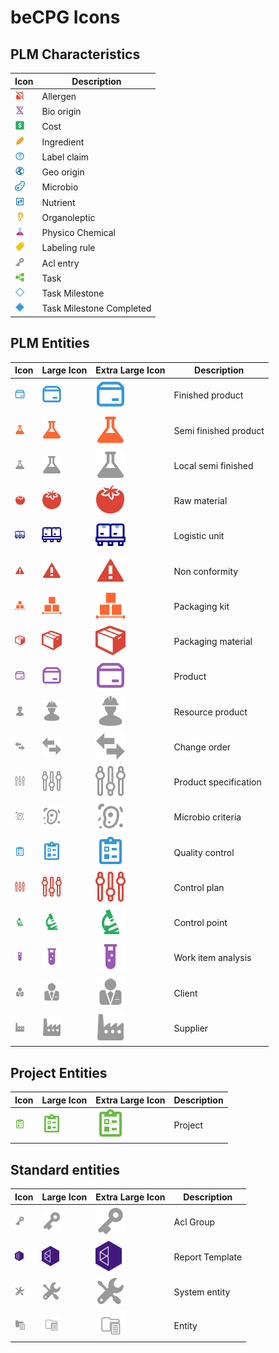 # beCPG Icons

## PLM Characteristics
| Icon | Description |
| ---- | ----------- |
| ![](../becpg-plm/becpg-plm-share/src/main/assembly/web/components/images/filetypes/generic-allergen-16.png)  |  Allergen | 
| ![](../becpg-plm/becpg-plm-share/src/main/assembly/web/components/images/filetypes/generic-bioOrigin-16.png)  |  Bio origin | 
| ![](../becpg-plm/becpg-plm-share/src/main/assembly/web/components/images/filetypes/generic-cost-16.png) |  Cost | 
| ![](../becpg-plm/becpg-plm-share/src/main/assembly/web/components/images/filetypes/generic-ing-16.png) |  Ingredient | 
| ![](../becpg-plm/becpg-plm-share/src/main/assembly/web/components/images/filetypes/generic-labelClaim-16.png) |  Label claim | 
| ![](../becpg-plm/becpg-plm-share/src/main/assembly/web/components/images/filetypes/generic-geoOrigin-16.png) |  Geo origin | 
| ![](../becpg-plm/becpg-plm-share/src/main/assembly/web/components/images/filetypes/generic-microbio-16.png) |  Microbio | 
| ![](../becpg-plm/becpg-plm-share/src/main/assembly/web/components/images/filetypes/generic-nut-16.png) |  Nutrient | 
| ![](../becpg-plm/becpg-plm-share/src/main/assembly/web/components/images/filetypes/generic-organo-16.png) |  Organoleptic | 
| ![](../becpg-plm/becpg-plm-share/src/main/assembly/web/components/images/filetypes/generic-physicoChem-16.png) |  Physico Chemical | 
| ![](../becpg-plm/becpg-plm-share/src/main/assembly/web/components/images/filetypes/generic-labelingRuleList-16.png) |  Labeling rule | 
| ![](../becpg-share/src/main/assembly/web/components/images/filetypes/generic-aclEntry-16.png) |  Acl entry | 
| ![](../becpg-project/becpg-project-share/src/main/assembly/web/components/images/filetypes/generic-task-16.png) |  Task | 
| ![](../becpg-project/becpg-project-share/src/main/assembly/web/components/images/filetypes/generic-task-milestone-16.png) |  Task Milestone | 
| ![](../becpg-project/becpg-project-share/src/main/assembly/web/components/images/filetypes/generic-task-milestone-completed-16.png) |  Task Milestone Completed | 

## PLM Entities

| Icon | Large Icon | Extra Large Icon | Description |
| ---- | ---------- | ---------------- | ----------- |
| ![](../becpg-plm/becpg-plm-share/src/main/assembly/web/components/images/filetypes/generic-finishedProduct-16.png) | ![](../becpg-plm/becpg-plm-share/src/main/assembly/web/components/images/filetypes/generic-finishedProduct-32.png) | ![](../becpg-plm/becpg-plm-share/src/main/assembly/web/components/images/filetypes/generic-finishedProduct-48.png) |  Finished product | 
| ![](../becpg-plm/becpg-plm-share/src/main/assembly/web/components/images/filetypes/generic-semiFinishedProduct-16.png) | ![](../becpg-plm/becpg-plm-share/src/main/assembly/web/components/images/filetypes/generic-semiFinishedProduct-32.png) | ![](../becpg-plm/becpg-plm-share/src/main/assembly/web/components/images/filetypes/generic-semiFinishedProduct-48.png) |  Semi finished product | 
| ![](../becpg-plm/becpg-plm-share/src/main/assembly/web/components/images/filetypes/generic-localSemiFinishedProduct-16.png) | ![](../becpg-plm/becpg-plm-share/src/main/assembly/web/components/images/filetypes/generic-localSemiFinishedProduct-32.png) | ![](../becpg-plm/becpg-plm-share/src/main/assembly/web/components/images/filetypes/generic-localSemiFinishedProduct-48.png) |  Local semi finished | 
| ![](../becpg-plm/becpg-plm-share/src/main/assembly/web/components/images/filetypes/generic-rawMaterial-16.png) | ![](../becpg-plm/becpg-plm-share/src/main/assembly/web/components/images/filetypes/generic-rawMaterial-32.png) | ![](../becpg-plm/becpg-plm-share/src/main/assembly/web/components/images/filetypes/generic-rawMaterial-48.png) |  Raw material | 
| ![](../becpg-plm/becpg-plm-share/src/main/assembly/web/components/images/filetypes/generic-logisticUnit-16.png) | ![](../becpg-plm/becpg-plm-share/src/main/assembly/web/components/images/filetypes/generic-logisticUnit-32.png) | ![](../becpg-plm/becpg-plm-share/src/main/assembly/web/components/images/filetypes/generic-logisticUnit-48.png) |  Logistic unit | 
| ![](../becpg-plm/becpg-plm-share/src/main/assembly/web/components/images/filetypes/generic-nc-16.png) | ![](../becpg-plm/becpg-plm-share/src/main/assembly/web/components/images/filetypes/generic-nc-32.png) | ![](../becpg-plm/becpg-plm-share/src/main/assembly/web/components/images/filetypes/generic-nc-48.png) |  Non conformity | 
| ![](../becpg-plm/becpg-plm-share/src/main/assembly/web/components/images/filetypes/generic-packagingKit-16.png) | ![](../becpg-plm/becpg-plm-share/src/main/assembly/web/components/images/filetypes/generic-packagingKit-32.png) | ![](../becpg-plm/becpg-plm-share/src/main/assembly/web/components/images/filetypes/generic-packagingKit-48.png) |  Packaging kit | 
| ![](../becpg-plm/becpg-plm-share/src/main/assembly/web/components/images/filetypes/generic-packagingMaterial-16.png) | ![](../becpg-plm/becpg-plm-share/src/main/assembly/web/components/images/filetypes/generic-packagingMaterial-32.png) | ![](../becpg-plm/becpg-plm-share/src/main/assembly/web/components/images/filetypes/generic-packagingMaterial-48.png) |  Packaging material | 
| ![](../becpg-plm/becpg-plm-share/src/main/assembly/web/components/images/filetypes/generic-product-16.png) | ![](../becpg-plm/becpg-plm-share/src/main/assembly/web/components/images/filetypes/generic-product-32.png) | ![](../becpg-plm/becpg-plm-share/src/main/assembly/web/components/images/filetypes/generic-product-48.png) |  Product | 
| ![](../becpg-plm/becpg-plm-share/src/main/assembly/web/components/images/filetypes/generic-resourceProduct-16.png) | ![](../becpg-plm/becpg-plm-share/src/main/assembly/web/components/images/filetypes/generic-resourceProduct-32.png) | ![](../becpg-plm/becpg-plm-share/src/main/assembly/web/components/images/filetypes/generic-resourceProduct-48.png) |  Resource product | 
| ![](../becpg-plm/becpg-plm-share/src/main/assembly/web/components/images/filetypes/generic-changeOrder-16.png) | ![](../becpg-plm/becpg-plm-share/src/main/assembly/web/components/images/filetypes/generic-changeOrder-32.png) | ![](../becpg-plm/becpg-plm-share/src/main/assembly/web/components/images/filetypes/generic-changeOrder-48.png) |  Change order | 
| ![](../becpg-plm/becpg-plm-share/src/main/assembly/web/components/images/filetypes/generic-productSpecification-16.png) | ![](../becpg-plm/becpg-plm-share/src/main/assembly/web/components/images/filetypes/generic-productSpecification-32.png) | ![](../becpg-plm/becpg-plm-share/src/main/assembly/web/components/images/filetypes/generic-productSpecification-48.png) |  Product specification | 
| ![](../becpg-plm/becpg-plm-share/src/main/assembly/web/components/images/filetypes/generic-productMicrobioCriteria-16.png) | ![](../becpg-plm/becpg-plm-share/src/main/assembly/web/components/images/filetypes/generic-productMicrobioCriteria-32.png) | ![](../becpg-plm/becpg-plm-share/src/main/assembly/web/components/images/filetypes/generic-productMicrobioCriteria-48.png) |  Microbio criteria | 
| ![](../becpg-plm/becpg-plm-share/src/main/assembly/web/components/images/filetypes/generic-qualityControl-16.png) | ![](../becpg-plm/becpg-plm-share/src/main/assembly/web/components/images/filetypes/generic-qualityControl-32.png) | ![](../becpg-plm/becpg-plm-share/src/main/assembly/web/components/images/filetypes/generic-qualityControl-48.png) |  Quality control | 
| ![](../becpg-plm/becpg-plm-share/src/main/assembly/web/components/images/filetypes/generic-controlPlan-16.png) | ![](../becpg-plm/becpg-plm-share/src/main/assembly/web/components/images/filetypes/generic-controlPlan-32.png) | ![](../becpg-plm/becpg-plm-share/src/main/assembly/web/components/images/filetypes/generic-controlPlan-48.png) |  Control plan | 
| ![](../becpg-plm/becpg-plm-share/src/main/assembly/web/components/images/filetypes/generic-controlPoint-16.png) | ![](../becpg-plm/becpg-plm-share/src/main/assembly/web/components/images/filetypes/generic-controlPoint-32.png) | ![](../becpg-plm/becpg-plm-share/src/main/assembly/web/components/images/filetypes/generic-controlPoint-48.png) |  Control point | 
| ![](../becpg-plm/becpg-plm-share/src/main/assembly/web/components/images/filetypes/generic-workItemAnalysis-16.png) | ![](../becpg-plm/becpg-plm-share/src/main/assembly/web/components/images/filetypes/generic-workItemAnalysis-32.png) | ![](../becpg-plm/becpg-plm-share/src/main/assembly/web/components/images/filetypes/generic-workItemAnalysis-48.png) |  Work item analysis | 
| ![](../becpg-plm/becpg-plm-share/src/main/assembly/web/components/images/filetypes/generic-client-16.png) | ![](../becpg-plm/becpg-plm-share/src/main/assembly/web/components/images/filetypes/generic-client-32.png) | ![](../becpg-plm/becpg-plm-share/src/main/assembly/web/components/images/filetypes/generic-client-48.png) |  Client | 
| ![](../becpg-plm/becpg-plm-share/src/main/assembly/web/components/images/filetypes/generic-supplier-16.png) | ![](../becpg-plm/becpg-plm-share/src/main/assembly/web/components/images/filetypes/generic-supplier-32.png) | ![](../becpg-plm/becpg-plm-share/src/main/assembly/web/components/images/filetypes/generic-supplier-48.png) |  Supplier | 

	
## Project Entities

| Icon | Large Icon | Extra Large Icon | Description |
| ---- | ---------- | ---------------- | ----------- |
| ![](../becpg-project/becpg-project-share/src/main/assembly/web/components/images/filetypes/generic-project-16.png) | ![](../becpg-project/becpg-project-share/src/main/assembly/web/components/images/filetypes/generic-project-32.png) | ![](../becpg-project/becpg-project-share/src/main/assembly/web/components/images/filetypes/generic-project-48.png) |  Project | 


	
## Standard entities

| Icon | Large Icon | Extra Large Icon | Description |
| ---- | ---------- | ---------------- | ----------- |
| ![](../becpg-share/src/main/assembly/web/components/images/filetypes/generic-aclGroup-16.png) | ![](../becpg-share/src/main/assembly/web/components/images/filetypes/generic-aclGroup-32.png) | ![](../becpg-share/src/main/assembly/web/components/images/filetypes/generic-aclGroup-48.png) |   Acl Group | 
| ![](../becpg-share/src/main/assembly/web/components/images/filetypes/generic-rptdesign-16.png) | ![](../becpg-share/src/main/assembly/web/components/images/filetypes/generic-rptdesign-32.png) | ![](../becpg-share/src/main/assembly/web/components/images/filetypes/generic-rptdesign-48.png) |  Report Template | 
| ![](../becpg-share/src/main/assembly/web/components/images/filetypes/generic-systemEntity-16.png)  | ![](../becpg-share/src/main/assembly/web/components/images/filetypes/generic-systemEntity-32.png) | ![](../becpg-share/src/main/assembly/web/components/images/filetypes/generic-systemEntity-48.png)  |  System entity | 
| ![](../becpg-share/src/main/assembly/web/components/images/filetypes/generic-entity-16.png) | ![](../becpg-share/src/main/assembly/web/components/images/filetypes/generic-entity-32.png) | ![](../becpg-share/src/main/assembly/web/components/images/filetypes/generic-entity-48.png) |   Entity | 
